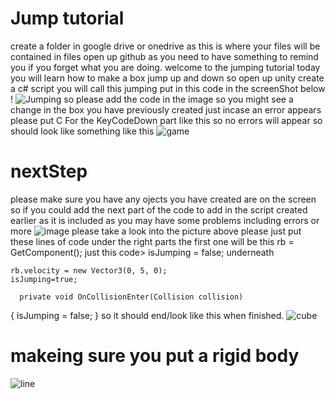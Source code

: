 # Jump tutorial
create a folder in google drive or onedrive as this is where your files will be contained in files
open up github as you need to have something to remind you if you forget what you are doing.
welcome to the jumping tutorial 
today you will learn how to make a box jump up and down 
so open up unity 
create a c# script 
you will call this jumping
put in this code in the screenShot below 
!
![Jumping](https://github.com/user-attachments/assets/7b668e8c-20ae-4290-b761-6965fa89e02b)
so please add the code in the image so you might see a change in the box you have previously created 
just incase an error appears please put C For the KeyCodeDown part like this so no errors will appear 
so should look like something like this 
![game](https://github.com/user-attachments/assets/28a05214-e1fa-4ca5-b4ea-e8271e70206b)
# nextStep
please make sure you have any ojects you have created are on the screen
so if you could add the next part of the code to add in the script created earlier as it is included as you may have some problems
including errors or more 
![image](https://github.com/user-attachments/assets/3a56a600-9b37-4085-98bf-ffe78d2001cf)
please take a look into the picture above please just put these lines of code under the right parts the first one will be 
this  rb = GetComponent<Rigidbody>();
just this code> isJumping = false; underneath

    rb.velocity = new Vector3(0, 5, 0);
    isJumping=true;

      private void OnCollisionEnter(Collision collision)
  {
      isJumping = false;
  }
so it should end/look like this when finished.
![cube](https://github.com/user-attachments/assets/53a66a23-a196-4d3a-946e-944b2e34f578)

# makeing sure you put a rigid body 
![line](https://github.com/user-attachments/assets/3e15f970-b97c-4b3a-b928-23a284507bda)
